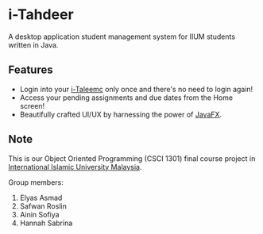 # i-Tahdeer

A desktop application student management system for IIUM students written in Java.

## Features
- Login into your [i-Taleemc](https://italeemc.iium.edu.my) only once and there's no need to login again!
- Access your pending assignments and due dates from the Home screen!
- Beautifully crafted UI/UX by harnessing the power of [JavaFX](https://openjfx.io/).

## Note

This is our Object Oriented Programming (CSCI 1301) final course project in [International Islamic University Malaysia](https://iium.edu.my/v2/).

Group members:
1. Elyas Asmad
2. Safwan Roslin
3. Ainin Sofiya
4. Hannah Sabrina
